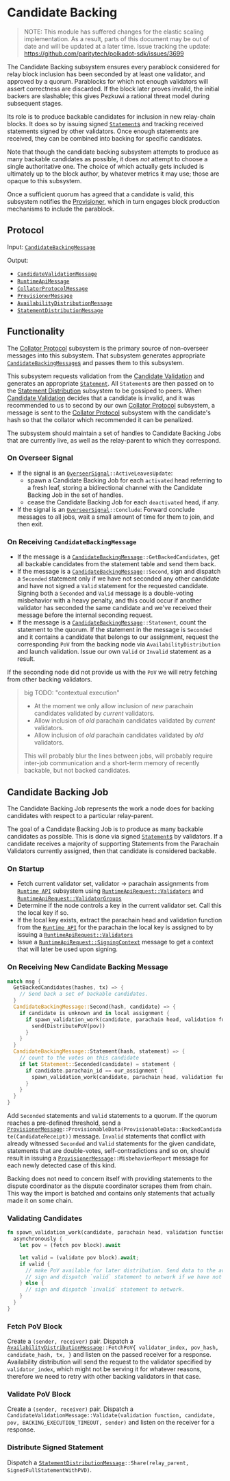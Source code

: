 # Candidate Backing

> NOTE: This module has suffered changes for the elastic scaling implementation. As a result, parts of this document may
be out of date and will be updated at a later time. Issue tracking the update:
https://github.com/paritytech/polkadot-sdk/issues/3699

The Candidate Backing subsystem ensures every parablock considered for relay block inclusion has been seconded by at
least one validator, and approved by a quorum. Parablocks for which not enough validators will assert correctness are
discarded. If the block later proves invalid, the initial backers are slashable; this gives Pezkuwi a rational threat
model during subsequent stages.

Its role is to produce backable candidates for inclusion in new relay-chain blocks. It does so by issuing signed
[`Statement`s][Statement] and tracking received statements signed by other validators. Once enough statements are
received, they can be combined into backing for specific candidates.

Note that though the candidate backing subsystem attempts to produce as many backable candidates as possible, it does
_not_ attempt to choose a single authoritative one. The choice of which actually gets included is ultimately up to the
block author, by whatever metrics it may use; those are opaque to this subsystem.

Once a sufficient quorum has agreed that a candidate is valid, this subsystem notifies the [Provisioner][PV], which in
turn engages block production mechanisms to include the parablock.

## Protocol

Input: [`CandidateBackingMessage`][CBM]

Output:

* [`CandidateValidationMessage`][CVM]
* [`RuntimeApiMessage`][RAM]
* [`CollatorProtocolMessage`][CPM]
* [`ProvisionerMessage`][PM]
* [`AvailabilityDistributionMessage`][ADM]
* [`StatementDistributionMessage`][SDM]

## Functionality

The [Collator Protocol][CP] subsystem is the primary source of non-overseer messages into this subsystem. That subsystem
generates appropriate [`CandidateBackingMessage`s][CBM] and passes them to this subsystem.

This subsystem requests validation from the [Candidate Validation][CV] and generates an appropriate
[`Statement`][Statement]. All `Statement`s are then passed on to the [Statement Distribution][SD] subsystem to be
gossiped to peers. When [Candidate Validation][CV] decides that a candidate is invalid, and it was recommended to us to
second by our own [Collator Protocol][CP] subsystem, a message is sent to the [Collator Protocol][CP] subsystem with the
candidate's hash so that the collator which recommended it can be penalized.

The subsystem should maintain a set of handles to Candidate Backing Jobs that are currently live, as well as the
relay-parent to which they correspond.

### On Overseer Signal

* If the signal is an [`OverseerSignal`][OverseerSignal]`::ActiveLeavesUpdate`:
  * spawn a Candidate Backing Job for each `activated` head referring to a fresh leaf, storing a bidirectional channel
    with the Candidate Backing Job in the set of handles.
  * cease the Candidate Backing Job for each `deactivated` head, if any.
* If the signal is an [`OverseerSignal`][OverseerSignal]`::Conclude`: Forward conclude messages to all jobs, wait a
  small amount of time for them to join, and then exit.

### On Receiving `CandidateBackingMessage`

* If the message is a [`CandidateBackingMessage`][CBM]`::GetBackedCandidates`, get all backable candidates from the
  statement table and send them back.
* If the message is a [`CandidateBackingMessage`][CBM]`::Second`, sign and dispatch a `Seconded` statement only if we
  have not seconded any other candidate and have not signed a `Valid` statement for the requested candidate. Signing
  both a `Seconded` and `Valid` message is a double-voting misbehavior with a heavy penalty, and this could occur if
  another validator has seconded the same candidate and we've received their message before the internal seconding
  request.
* If the message is a [`CandidateBackingMessage`][CBM]`::Statement`, count the statement to the quorum. If the statement
  in the message is `Seconded` and it contains a candidate that belongs to our assignment, request the corresponding
  `PoV` from the backing node via `AvailabilityDistribution` and launch validation. Issue our own `Valid` or `Invalid`
  statement as a result.

If the seconding node did not provide us with the `PoV` we will retry fetching from other backing validators.


> big TODO: "contextual execution"
>
> * At the moment we only allow inclusion of _new_ parachain candidates validated by _current_ validators.
> * Allow inclusion of _old_ parachain candidates validated by _current_ validators.
> * Allow inclusion of _old_ parachain candidates validated by _old_ validators.
>
> This will probably blur the lines between jobs, will probably require inter-job communication and a short-term memory
> of recently backable, but not backed candidates.

## Candidate Backing Job

The Candidate Backing Job represents the work a node does for backing candidates with respect to a particular
relay-parent.

The goal of a Candidate Backing Job is to produce as many backable candidates as possible. This is done via signed
[`Statement`s][STMT] by validators. If a candidate receives a majority of supporting Statements from the Parachain
Validators currently assigned, then that candidate is considered backable.

### On Startup

* Fetch current validator set, validator -> parachain assignments from [`Runtime API`][RA] subsystem using
  [`RuntimeApiRequest::Validators`][RAM] and [`RuntimeApiRequest::ValidatorGroups`][RAM]
* Determine if the node controls a key in the current validator set. Call this the local key if so.
* If the local key exists, extract the parachain head and validation function from the [`Runtime API`][RA] for the
  parachain the local key is assigned to by issuing a [`RuntimeApiRequest::Validators`][RAM]
* Issue a [`RuntimeApiRequest::SigningContext`][RAM] message to get a context that will later be used upon signing.

### On Receiving New Candidate Backing Message

```rust
match msg {
  GetBackedCandidates(hashes, tx) => {
    // Send back a set of backable candidates.
  }
  CandidateBackingMessage::Second(hash, candidate) => {
    if candidate is unknown and in local assignment {
      if spawn_validation_work(candidate, parachain head, validation function).await == Valid {
        send(DistributePoV(pov))
      }
    }
  }
  CandidateBackingMessage::Statement(hash, statement) => {
    // count to the votes on this candidate
    if let Statement::Seconded(candidate) = statement {
      if candidate.parachain_id == our_assignment {
        spawn_validation_work(candidate, parachain head, validation function)
      }
    }
  }
}
```

Add `Seconded` statements and `Valid` statements to a quorum. If the quorum reaches a pre-defined threshold, send a
[`ProvisionerMessage`][PM]`::ProvisionableData(ProvisionableData::BackedCandidate(CandidateReceipt))` message. `Invalid`
statements that conflict with already witnessed `Seconded` and `Valid` statements for the given candidate, statements
that are double-votes, self-contradictions and so on, should result in issuing a
[`ProvisionerMessage`][PM]`::MisbehaviorReport` message for each newly detected case of this kind.

Backing does not need to concern itself with providing statements to the dispute coordinator as the dispute coordinator
scrapes them from chain. This way the import is batched and contains only statements that actually made it on some
chain.

### Validating Candidates

```rust
fn spawn_validation_work(candidate, parachain head, validation function) {
  asynchronously {
    let pov = (fetch pov block).await

    let valid = (validate pov block).await;
    if valid {
      // make PoV available for later distribution. Send data to the availability store to keep.
      // sign and dispatch `valid` statement to network if we have not seconded the given candidate.
    } else {
      // sign and dispatch `invalid` statement to network.
    }
  }
}
```

### Fetch PoV Block

Create a `(sender, receiver)` pair. Dispatch a [`AvailabilityDistributionMessage`][ADM]`::FetchPoV{ validator_index,
pov_hash, candidate_hash, tx, }` and listen on the passed receiver for a response. Availability distribution will send
the request to the validator specified by `validator_index`, which might not be serving it for whatever reasons,
therefore we need to retry with other backing validators in that case.


### Validate PoV Block

Create a `(sender, receiver)` pair. Dispatch a `CandidateValidationMessage::Validate(validation function, candidate,
pov, BACKING_EXECUTION_TIMEOUT, sender)` and listen on the receiver for a response.

### Distribute Signed Statement

Dispatch a [`StatementDistributionMessage`][SDM]`::Share(relay_parent, SignedFullStatementWithPVD)`.

[OverseerSignal]: ../../types/overseer-protocol.md#overseer-signal
[Statement]: ../../types/backing.md#statement-type
[STMT]: ../../types/backing.md#statement-type
[CPM]: ../../types/overseer-protocol.md#collator-protocol-message
[RAM]: ../../types/overseer-protocol.md#runtime-api-message
[CVM]: ../../types/overseer-protocol.md#validation-request-type
[PM]: ../../types/overseer-protocol.md#provisioner-message
[CBM]: ../../types/overseer-protocol.md#candidate-backing-message
[ADM]: ../../types/overseer-protocol.md#availability-distribution-message
[SDM]: ../../types/overseer-protocol.md#statement-distribution-message
[DCM]: ../../types/overseer-protocol.md#dispute-coordinator-message

[CP]: ../collators/collator-protocol.md
[CV]: ../utility/candidate-validation.md
[SD]: statement-distribution.md
[RA]: ../utility/runtime-api.md
[PV]: ../utility/provisioner.md
